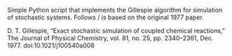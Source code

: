 Simple Python script that implements the Gillespie algorithm for simulation of stochastic systems. Follows / is based on the original 1977 paper.

D. T. Gillespie, “Exact stochastic simulation of coupled chemical reactions,” The Journal of Physical Chemistry, vol. 81, no. 25, pp. 2340–2361, Dec. 1977. doi:10.1021/j100540a008 

